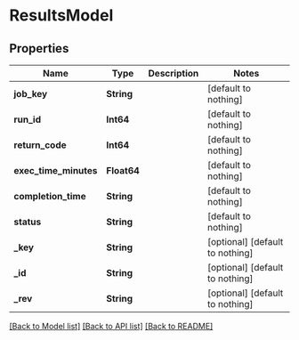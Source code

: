 # ResultsModel


## Properties
Name | Type | Description | Notes
------------ | ------------- | ------------- | -------------
**job_key** | **String** |  | [default to nothing]
**run_id** | **Int64** |  | [default to nothing]
**return_code** | **Int64** |  | [default to nothing]
**exec_time_minutes** | **Float64** |  | [default to nothing]
**completion_time** | **String** |  | [default to nothing]
**status** | **String** |  | [default to nothing]
**_key** | **String** |  | [optional] [default to nothing]
**_id** | **String** |  | [optional] [default to nothing]
**_rev** | **String** |  | [optional] [default to nothing]


[[Back to Model list]](../README.md#models) [[Back to API list]](../README.md#api-endpoints) [[Back to README]](../README.md)


